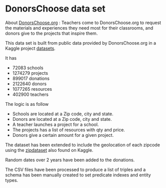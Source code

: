 

# DonorsChoose data set
About [DonorsChoose.org](https://www.donorschoose.org/) :
Teachers come to DonorsChoose.org to request the materials and experiences they need most for their classrooms, and donors give to the projects that inspire them.

This data set is built from public data provided by DonorsChoose.org in a Kaggle project [datasets](https://www.kaggle.com/datasets/hanselhansel/donorschoose).

It has
- 72083 schools
- 1274279 projects
- 899017 donations
- 2122640 donors
- 1077265 resources
- 402900 teachers

The logic is as follow
* Schools are located at a Zip code, city and state.
* Donors are located at a Zip code, city and state.
* A teacher launches a project for a school.
* The projects has a list of resources with qty and price.
* Donors give a certain amount for a given project.


The dataset has been extended to include the geolocation of each zipcode using the [zipdataset](https://www.kaggle.com/datasets/joeleichter/us-zip-codes-with-lat-and-long) also found on Kaggle.

Random dates over 2 years have been added to the donations.

The CSV files have been processed to produce a list of triples and a schema has been manually created to set predicate indexes and entity types.

